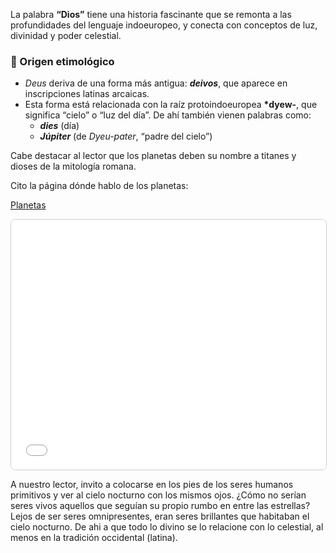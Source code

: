 La palabra **“Dios”** tiene una historia fascinante que se remonta a las profundidades del lenguaje indoeuropeo, y conecta con conceptos de luz, divinidad y poder celestial.

### 🌟 Origen etimológico

- _Deus_ deriva de una forma más antigua: **_deivos_**, que aparece en inscripciones latinas arcaicas.
- Esta forma está relacionada con la raíz protoindoeuropea **\*dyew-**, que significa “cielo” o “luz del día”. De ahí también vienen palabras como:
  - **_dies_** (día)
  - **_Júpiter_** (de _Dyeu-pater_, “padre del cielo”)


Cabe destacar al lector que los planetas deben su nombre a titanes y dioses de la mitología romana.

Cito la página dónde hablo de los planetas:

[Planetas](Bible\Definitions\Planet.md)

<iframe src="Bible\Definitions\Planet.md" width="100%" height="400px" style="border: 1px solid #ccc; border-radius: 8px;"></iframe>


A nuestro lector, invito a colocarse en los pies de los seres humanos primitivos y ver al cielo nocturno con los mismos ojos. ¿Cómo no serían seres vivos aquellos que seguían su propio rumbo en entre las estrellas? Lejos de ser seres omnipresentes, eran seres brillantes que habitaban el cielo nocturno. De ahi a que todo lo divino se lo relacione con lo celestial, al menos en la tradición occidental (latina).